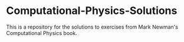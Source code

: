 # Computational-Physics-Solutions
This is a repository for the solutions to exercises from Mark Newman's Computational Physics book. 

